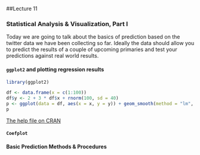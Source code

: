 ##Lecture 11

### Statistical Analysis & Visualization, Part I

Today we are going to talk about the basics of prediction based on the twitter data we have been collecting so far. Ideally the data should allow you to predict the results of a couple of upcoming primaries and test your predictions against real world results.  

#### `ggplot2` and plotting regression results

```r
library(ggplot2)

df <- data.frame(x = c(1:100))
df$y <- 2 + 3 * df$x + rnorm(100, sd = 40)
p <- ggplot(data = df, aes(x = x, y = y)) + geom_smooth(method = "lm", se=TRUE, color="black", formula = y ~ x) + geom_point()
p
```

[The help file on CRAN](https://cran.r-project.org/web/packages/ggplot2/ggplot2.pdf)

#### `Coefplot` 

#### Basic Prediction Methods & Procedures 
